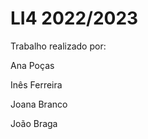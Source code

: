 # LI4 2022/2023

Trabalho realizado por:

  Ana Poças

  Inês Ferreira

  Joana Branco

  João Braga
  
  

